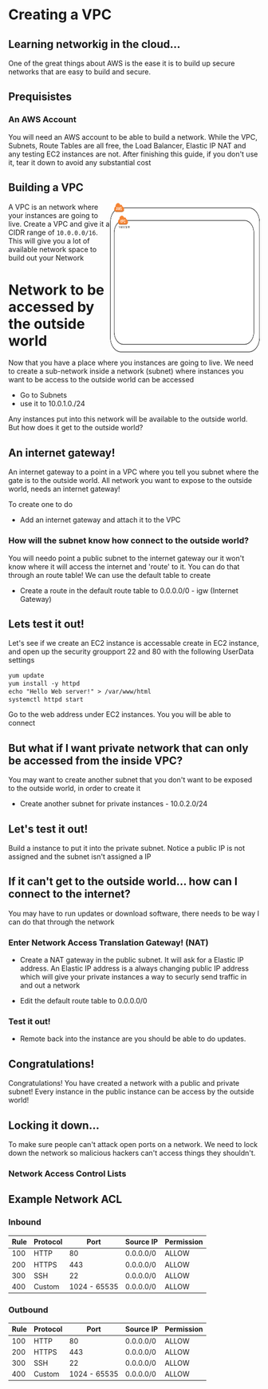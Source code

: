 # Creating a VPC

## Learning networkig in the cloud...

One of the great things about AWS is the ease it is to build up secure networks that are easy to build and secure. 

## Prequisistes

### An AWS Account
You will need an AWS account to be able to build a network. While the VPC, Subnets, Route Tables are all free, the Load Balancer, Elastic IP NAT and any testing EC2 instances are not. After finishing this guide, if you don't use it, tear it down to avoid any substantial cost

## Building a VPC
<img align="right" src="img/VPC%20Part%201.png" width="300" height="300">A VPC is an network where your instances are going to live.
Create a VPC and give it a CIDR range of `10.0.0.0/16`. This will give you a lot of available network space to build out your Network

# Network to be accessed by the outside world 
Now that you have a place where you instances are going to live. We need to create a sub-network inside a network (subnet) where instances you want to be access to the outside world can be accessed

- Go to Subnets
- use it to 10.0.1.0./24

Any instances put into this network will be available to the outside world. But how does it get to the outside world?

## An internet gateway!
An internet gateway to a point in a VPC where you tell you subnet where the gate is to the outside world. All network you want to expose to the outside world, needs an internet gateway!

To create one to do 

- Add an internet gateway and attach it to the VPC

### How will the subnet know how connect to the outside world?

You will needo point a public subnet to the internet gateway our it won't know where it will access the internet and 'route' to it. You can do that through an route table! We can use the default table to create

- Create a route in the default route table to 0.0.0.0/0 - igw (Internet Gateway)

## Lets test it out!

Let's see if we create an EC2 instance is accessable create in EC2 instance, and open up the security groupport 22 and 80 with the following UserData settings

```
yum update
yum install -y httpd
echo "Hello Web server!" > /var/www/html
systemctl httpd start
```

Go to the web address under EC2 instances. You you will be able to connect

## But what if I want private network that can only be accessed from the inside VPC?

You may want to create another subnet that you don't want to be exposed to the outside world, in order to create it

- Create another subnet for private instances - 10.0.2.0/24


## Let's test it out! 
Build a instance to put it into the private subnet. Notice a public IP is not assigned and the subnet isn't assigned a IP

## If it can't get to the outside world... how can I connect to the internet?
You may have to run updates or download software, there needs to be way I can do that through the network 

### Enter Network Access Translation Gateway! (NAT)
- Create a NAT gateway in the public subnet. It will ask for a Elastic IP address. An Elastic IP address is a always changing public IP address which will give your private instances a way to securly send traffic in and out a network

-  Edit the default route table to 0.0.0.0/0

### Test it out!
- Remote back into the instance are you should be able to do updates. 

## Congratulations!
Congratulations! You have created a network with a public and private subnet! Every instance in the public instance can be access by the outside world!

## Locking it down... 
To make sure people can't attack open ports on a network. We need to lock down the network so malicious hackers can't access things they shouldn't.

### Network Access Control Lists

## Example Network ACL
### Inbound
|Rule| Protocol | Port         | Source IP | Permission |
|----|----------|--------------|-----------|------------|
|100 | HTTP     | 80           | 0.0.0.0/0 |ALLOW       |
|200 | HTTPS    | 443          | 0.0.0.0/0 |ALLOW       |
|300 | SSH      | 22           | 0.0.0.0/0 |ALLOW       |
|400 | Custom   | 1024 - 65535 | 0.0.0.0/0 |ALLOW       |

### Outbound
|Rule| Protocol | Port         | Source IP | Permission |
|----|----------|--------------|-----------|------------|
|100 | HTTP     | 80           | 0.0.0.0/0 |ALLOW       |
|200 | HTTPS    | 443          | 0.0.0.0/0 |ALLOW       |
|300 | SSH      | 22           | 0.0.0.0/0 |ALLOW       |
|400 | Custom   | 1024 - 65535 | 0.0.0.0/0 |ALLOW       |

